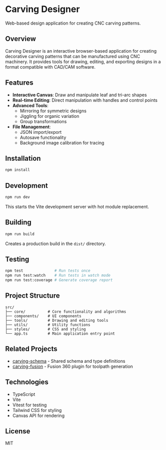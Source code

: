 # Carving Designer

Web-based design application for creating CNC carving patterns.

## Overview

Carving Designer is an interactive browser-based application for creating decorative carving patterns that can be manufactured using CNC machinery. It provides tools for drawing, editing, and exporting designs in a format compatible with CAD/CAM software.

## Features

- **Interactive Canvas**: Draw and manipulate leaf and tri-arc shapes
- **Real-time Editing**: Direct manipulation with handles and control points
- **Advanced Tools**:
  - Mirroring for symmetric designs
  - Jiggling for organic variation
  - Group transformations
- **File Management**:
  - JSON import/export
  - Autosave functionality
  - Background image calibration for tracing

## Installation

```bash
npm install
```

## Development

```bash
npm run dev
```

This starts the Vite development server with hot module replacement.

## Building

```bash
npm run build
```

Creates a production build in the `dist/` directory.

## Testing

```bash
npm test              # Run tests once
npm run test:watch    # Run tests in watch mode
npm run test:coverage # Generate coverage report
```

## Project Structure

```
src/
├── core/          # Core functionality and algorithms
├── components/    # UI components
├── tools/         # Drawing and editing tools
├── utils/         # Utility functions
├── styles/        # CSS and styling
└── app.ts         # Main application entry point
```

## Related Projects

- [carving-schema](https://github.com/bglenden/carving-schema) - Shared schema and type definitions
- [carving-fusion](https://github.com/bglenden/carving-fusion) - Fusion 360 plugin for toolpath generation

## Technologies

- TypeScript
- Vite
- Vitest for testing
- Tailwind CSS for styling
- Canvas API for rendering

## License

MIT
